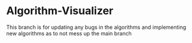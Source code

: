 # Algorithm-Visualizer

This branch is for updating any bugs in the algorithms and implementing new algorithms as to not mess up the main branch
